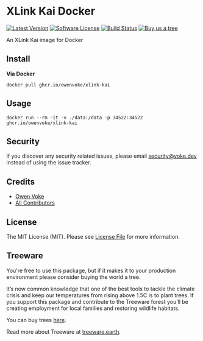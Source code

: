 # XLink Kai Docker

[![Latest Version][ico-version]][link-releases]
[![Software License][ico-license]](LICENSE.md)
[![Build Status][ico-github-actions]][link-github-actions]
[![Buy us a tree][ico-treeware-gifting]][link-treeware-gifting]

An XLink Kai image for Docker

## Install

**Via Docker**

```shell
docker pull ghcr.io/owenvoke/xlink-kai
```

## Usage

```shell
docker run --rm -it -v ./data:/data -p 34522:34522 ghcr.io/owenvoke/xlink-kai
```

## Security

If you discover any security related issues, please email security@voke.dev instead of using the issue tracker.

## Credits

- [Owen Voke][link-author]
- [All Contributors][link-contributors]

## License

The MIT License (MIT). Please see [License File](LICENSE.md) for more information.

## Treeware

You're free to use this package, but if it makes it to your production environment please consider buying the world a
tree.

It’s now common knowledge that one of the best tools to tackle the climate crisis and keep our temperatures from rising
above 1.5C is to plant trees. If you support this package and contribute to the Treeware forest you’ll be creating
employment for local families and restoring wildlife habitats.

You can buy trees [here][link-treeware-gifting].

Read more about Treeware at [treeware.earth][link-treeware].

[ico-version]: https://img.shields.io/github/v/tag/owenvoke/xlink-kai.svg?style=flat-square&sort=semver
[ico-license]: https://img.shields.io/badge/license-MIT-brightgreen.svg?style=flat-square
[ico-github-actions]: https://img.shields.io/github/actions/workflow/status/owenvoke/xlink-kai/release.yml?branch=main&style=flat-square
[ico-treeware-gifting]: https://img.shields.io/badge/Treeware-%F0%9F%8C%B3-lightgreen?style=flat-square

[link-releases]: https://github.com/owenvoke/xlink-kai/releases
[link-github-actions]: https://github.com/owenvoke/xlink-kai/actions
[link-treeware]: https://treeware.earth
[link-treeware-gifting]: https://ecologi.com/owenvoke?gift-trees
[link-author]: https://github.com/owenvoke
[link-contributors]: ../../contributors
